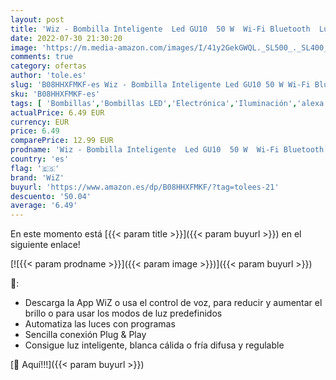 ```yaml
---
layout: post
title: 'Wiz - Bombilla Inteligente  Led GU10  50 W  Wi-Fi Bluetooth  Luz Blanca Cálida a Frio Regulable  Compatible con Alexa y Google Home'
date: 2022-07-30 21:30:20
image: 'https://m.media-amazon.com/images/I/41y2GekGWQL._SL500_._SL400_.jpg'
comments: true
category: ofertas
author: 'tole.es'
slug: 'B08HHXFMKF-es Wiz - Bombilla Inteligente Led GU10 50 W Wi-Fi Bluetooth...'
sku: 'B08HHXFMKF-es'
tags: [ 'Bombillas','Bombillas LED','Electrónica','Iluminación','alexa','google','home','wiz','🇪🇸', ]
actualPrice: 6.49 EUR
currency: EUR
price: 6.49
comparePrice: 12.99 EUR
prodname: 'Wiz - Bombilla Inteligente  Led GU10  50 W  Wi-Fi Bluetooth  Luz Blanca Cálida a Frio Regulable  Compatible con Alexa y Google Home'
country: 'es'
flag: '🇪🇸'
brand: 'WiZ'
buyurl: 'https://www.amazon.es/dp/B08HHXFMKF/?tag=tolees-21'
descuento: '50.04'
average: '6.49'
---
```


En este momento está [{{< param title >}}]({{< param buyurl >}}) en el siguiente enlace!

[![{{< param prodname >}}]({{< param image >}})]({{< param buyurl >}})

🔎:

- Descarga la App WiZ o usa el control de voz, para reducir y aumentar el brillo o para usar los modos de luz predefinidos
- Automatiza las luces con programas
- Sencilla conexión Plug & Play
- Consigue luz inteligente, blanca cálida o fría difusa y regulable

[🛒 Aquí!!!]({{< param buyurl >}})
